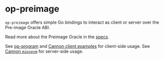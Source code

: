# op-preimage

`op-preimage` offers simple Go bindings to interact as client or server over the Pre-image Oracle ABI.

Read more about the Preimage Oracle in the [specs](https://github.com/ethereum-optimism/specs/blob/main/specs/fault-proof/index.md#pre-image-oracle).

See [op-program](../op-program) and [Cannon client examples](../cannon/example) for client-side usage.
See [Cannon `mipsevm`](../cannon/mipsevm) for server-side usage.
